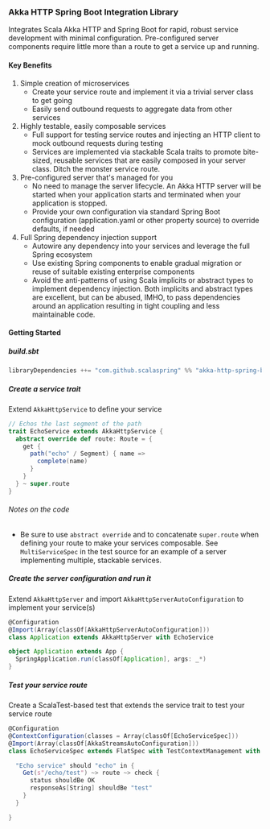 ### Akka HTTP Spring Boot Integration Library

Integrates Scala Akka HTTP and Spring Boot for rapid, robust service development with minimal configuration.
Pre-configured server components require little more than a route to get a service up and running.

#### Key Benefits
1. Simple creation of microservices
   * Create your service route and implement it via a trivial server class to get going
   * Easily send outbound requests to aggregate data from other services
2. Highly testable, easily composable services
   * Full support for testing service routes and injecting an HTTP client to mock outbound requests during testing
   * Services are implemented via stackable Scala traits to promote bite-sized, reusable services that are easily composed in your server class. Ditch the monster service route.
3. Pre-configured server that's managed for you
   * No need to manage the server lifecycle. An Akka HTTP server will be started when your application starts and terminated when your application is stopped.
   * Provide your own configuration via standard Spring Boot configuration (application.yaml or other property source) to override defaults, if needed
4. Full Spring dependency injection support
   * Autowire any dependency into your services and leverage the full Spring ecosystem
   * Use existing Spring components to enable gradual migration or reuse of suitable existing enterprise components
   * Avoid the anti-patterns of using Scala implicits or abstract types to implement dependency injection. Both implicits and abstract types are excellent, but can be abused, IMHO, to pass dependencies around an application resulting in tight coupling and less maintainable code.

#### Getting Started

##### build.sbt

````scala
libraryDependencies ++= "com.github.scalaspring" %% "akka-http-spring-boot" % "0.2.0"
````

##### Create a service trait

Extend `AkkaHttpService` to define your service

````scala
// Echos the last segment of the path
trait EchoService extends AkkaHttpService {
  abstract override def route: Route = {
    get {
      path("echo" / Segment) { name =>
        complete(name)
      }
    }
  } ~ super.route
}
````

###### Notes on the code

* Be sure to use `abstract override` and to concatenate `super.route` when defining your route to make your services composable. See `MultiServiceSpec` in the test source for an example of a server implementing multiple, stackable services.

##### Create the server configuration and run it

Extend `AkkaHttpServer` and import `AkkaHttpServerAutoConfiguration` to implement your service(s)

````scala
@Configuration
@Import(Array(classOf[AkkaHttpServerAutoConfiguration]))
class Application extends AkkaHttpServer with EchoService

object Application extends App {
  SpringApplication.run(classOf[Application], args: _*)
}
````

##### Test your service route

Create a ScalaTest-based test that extends the service trait to test your service route

````scala
@Configuration
@ContextConfiguration(classes = Array(classOf[EchoServiceSpec]))
@Import(Array(classOf[AkkaStreamsAutoConfiguration]))
class EchoServiceSpec extends FlatSpec with TestContextManagement with EchoService with ScalatestRouteTest with Matchers {

  "Echo service" should "echo" in {
    Get(s"/echo/test") ~> route ~> check {
      status shouldBe OK
      responseAs[String] shouldBe "test"
    }
  }

}
````